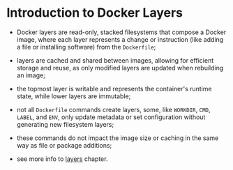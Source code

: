 # Introduction to Docker Layers

- Docker layers are read-only, stacked filesystems that compose a Docker image, where each layer represents a change or instruction (like adding a file or installing software) from the `Dockerfile`;
- layers are cached and shared between images, allowing for efficient storage and reuse, as only modified layers are updated when rebuilding an image;
- the topmost layer is writable and represents the container's runtime state, while lower layers are immutable;


- not all `Dockerfile` commands create layers, some, like `WORKDIR`, `CMD`, `LABEL`, and `ENV`, only update metadata or set configuration without generating new filesystem layers;
- these commands do not impact the image size or caching in the same way as file or package additions;
- see more info to [layers](../../../layer/index.md) chapter.

